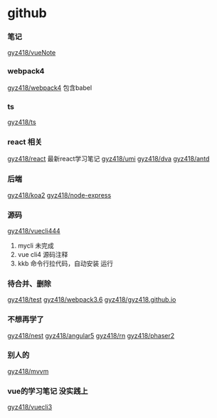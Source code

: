 # github

### 笔记
[gyz418/vueNote](https://github.com/gyz418/vueNote)    

### webpack4 
[gyz418/webpack4](https://github.com/gyz418/webpack4)  包含babel

### ts
[gyz418/ts](https://github.com/gyz418/ts)

### react 相关 
[gyz418/react](https://github.com/gyz418/react)  最新react学习笔记
[gyz418/umi](https://github.com/gyz418/umi)
[gyz418/dva](https://github.com/gyz418/dva)
[gyz418/antd](https://github.com/gyz418/antd)

### 后端
[gyz418/koa2](https://github.com/gyz418/koa2)
[gyz418/node-express](https://github.com/gyz418/node-express)

### 源码
[gyz418/vuecli444](https://github.com/gyz418/vuecli444)

1. mycli 未完成
2. vue cli4 源码注释
3. kkb 命令行拉代码，自动安装 运行

### 待合并、删除
[gyz418/test](https://github.com/gyz418/test)
[gyz418/webpack3.6](https://github.com/gyz418/webpack3.6)
[gyz418/gyz418.github.io](https://github.com/gyz418/gyz418.github.io)

### 不想再学了
[gyz418/nest](https://github.com/gyz418/nest)
[gyz418/angular5](https://github.com/gyz418/angular5)
[gyz418/rn](https://github.com/gyz418/rn)
[gyz418/phaser2](https://github.com/gyz418/phaser2)

### 别人的
[gyz418/mvvm](https://github.com/gyz418/mvvm)

### vue的学习笔记 没实践上
[gyz418/vuecli3](https://github.com/gyz418/vuecli3)